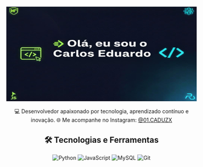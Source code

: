 <p align="center">
  <img src="./banner.png.jpeg" alt="Banner do perfil" width="1200" height="250" />
</p>

<p align="center">
  💻 Desenvolvedor apaixonado por tecnologia, aprendizado contínuo e inovação.  
  🌐 Me acompanhe no Instagram: <a href="https://www.instagram.com/01.caduzx?igsh=MWxkaWJwbGdxeDFpNA==">@01.CADUZX</a>
</p>

<h2 align="center">🛠 Tecnologias e Ferramentas</h2>
<p align="center">
  <img src="https://img.shields.io/badge/Python-3776AB?style=for-the-badge&logo=python&logoColor=white" alt="Python" />
  <img src="https://img.shields.io/badge/JavaScript-F7DF1E?style=for-the-badge&logo=javascript&logoColor=black" alt="JavaScript" />
  <img src="https://img.shields.io/badge/MySQL-4479A1?style=for-the-badge&logo=mysql&logoColor=white" alt="MySQL" />
  <img src="https://img.shields.io/badge/Git-F05032?style=for-the-badge&logo=git&logoColor=white" alt="Git" />
</p>
